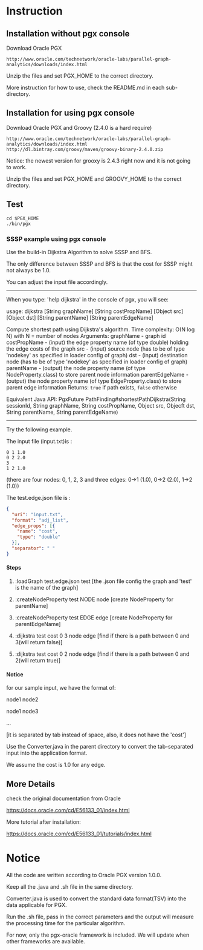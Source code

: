
# Instruction

## Installation without pgx console
Download Oracle PGX

```
http://www.oracle.com/technetwork/oracle-labs/parallel-graph-analytics/downloads/index.html
```

Unzip the files and set PGX_HOME to the correct directory. 

More instruction for how to use, check the README.md in each sub-directory.

## Installation for using pgx console
Download Oracle PGX and Groovy (2.4.0 is a hard require)

```
http://www.oracle.com/technetwork/oracle-labs/parallel-graph-analytics/downloads/index.html
http://dl.bintray.com/groovy/maven/groovy-binary-2.4.0.zip 
```
Notice: the newest version for grooxy is 2.4.3 right now and it is not going to work.

Unzip the files and set PGX_HOME and GROOVY_HOME to the correct directory. 

## Test

```
cd $PGX_HOME
./bin/pgx
```

### SSSP example using pgx console

Use the build-in Dijkstra Algorithm to solve SSSP and BFS.

The only difference between SSSP and BFS is that the cost for SSSP might not always be 1.0.

You can adjust the input file accordingly.

--------------------------------------
When you type: 'help dijkstra' in the console of pgx, you will see:

usage: dijkstra [String graphName] [String costPropName] [Object src] [Object dst] [String parentName] [String parentEdgeName] 

Compute shortest path using Dijkstra's algorithm. Time complexity: O(N log N) with N = number of nodes
Arguments:
graphName - graph id
costPropName - (input) the edge property name (of type double) holding the edge costs of the graph
src - (input) source node (has to be of type 'nodekey' as specified in loader config of graph)
dst - (input) destination node (has to be of type 'nodekey' as specified in loader config of graph)
parentName - (output) the node property name (of type NodeProperty.class) to store parent node information
parentEdgeName - (output) the node property name (of type EdgeProperty.class) to store parent edge information
Returns: <code>true</code> if path exists, <code>false</code> otherwise

Equivalent Java API: PgxFuture<Boolean> PathFinding#shortestPathDijkstra(String sessionId, String graphName, String costPropName, Object src, Objecft dst, String parentName, String parentEdgeName)

---------------------------------------

Try the following example.

The input file (input.txt)is :

```
0 1 1.0
0 2 2.0
3
1 2 1.0
```

(there are four nodes: 0, 1, 2, 3 and three edges: 0->1 (1.0), 0->2 (2.0), 1->2 (1.0))

The test.edge.json file is :

```json
{
  "uri": "input.txt", 
  "format": "adj_list",
  "edge_props": [{ 
    "name": "cost", 
    "type": "double" 
  }],
  "separator": " "
}
```

#### Steps

1. :loadGraph test.edge.json test
[the .json file config the graph and 'test' is the name of the graph]

2. :createNodeProperty test NODE node
[create NodeProperty for parentName]

3. :createNodeProperty test EDGE edge
[create NodeProperty for parentEdgeName]

4. :dijkstra test cost 0 3 node edge
[find if there is a path between 0 and 3(will return false)]

5. :dijkstra test cost 0 2 node edge
[find if there is a path between 0 and 2(will return true)]

#### Notice

for our sample input, we have the format of:

node1 node2

node1 node3

...

[it is separated by tab instead of space, also, it does not have the 'cost']

Use the Converter.java in the parent directory to convert the tab-separated input into the application format.

We assume the cost is 1.0 for any edge.


## More Details
check the original documentation from Oracle

https://docs.oracle.com/cd/E56133_01/index.html

More tutorial after installation:

https://docs.oracle.com/cd/E56133_01/tutorials/index.html


# Notice
All the code are written according to Oracle PGX version 1.0.0.

Keep all the .java and .sh file in the same directory. 

Converter.java is used to convert the standard data format(TSV) into the data applicable for PGX.

Run the .sh file, pass in the correct parameters and the output will measure the processing time for the particular algorithm.   

For now, only the pgx-oracle framework is included. We will update when other frameworks are available.

